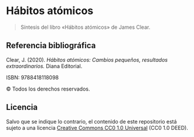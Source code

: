 # Hábitos atómicos

> Síntesis del libro «Hábitos atómicos» de James Clear.

## Referencia bibliográfica

Clear, J. (2020). _Hábitos atómicos: Cambios pequeños, resultados extraordinarios._ Diana Editorial.

ISBN: 9788418118098

© Todos los derechos reservados.

## Licencia

Salvo que se indique lo contrario, el contenido de este repositorio está sujeto a una licencia [Creative Commons CC0 1.0 Universal](https://creativecommons.org/publicdomain/zero/1.0/legalcode.es) (CC0 1.0 DEED).
